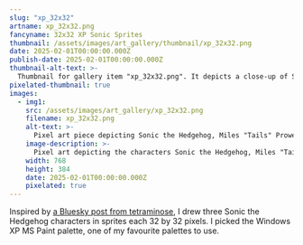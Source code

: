 ```yaml
---
slug: "xp_32x32"
artname: xp_32x32.png
fancyname: 32x32 XP Sonic Sprites
thumbnail: /assets/images/art_gallery/thumbnail/xp_32x32.png
date: 2025-02-01T00:00:00.000Z
publish-date: 2025-02-01T00:00:00.000Z
thumbnail-alt-text: >-
  Thumbnail for gallery item "xp_32x32.png". It depicts a close-up of Sonic the Hedgehog.
pixelated-thumbnail: true
images:
  - img1:
    src: /assets/images/art_gallery/xp_32x32.png
    filename: xp_32x32.png
    alt-text: >-
      Pixel art piece depicting Sonic the Hedgehog, Miles "Tails" Prower, and Knuckles the Echidna.
    image-description: >-
      Pixel art depicting the characters Sonic the Hedgehog, Miles "Tails" Prower, and Knuckles the Echidna. All three are shown in a side view, their bodies tilted towards the viewer with their heads facing to the right. Sonic is in an "action" pose, his right foot raised as if preparing to run. He has a focused grin on his face. Tails is in a more neutral standing pose, smiling as his hands are held by his side. Knuckles has a more aloof pose, his gloved fists hanging by his side as he wears a neutral expression on his face.
    width: 768
    height: 384
    date: 2025-02-01T00:00:00.000Z
    pixelated: true
---
```

<p>
	Inspired by <a href="https://bsky.app/profile/tetraminose.bsky.social/post/3lgemeg236s2s" target="_blank">a Bluesky post from tetraminose</a>, I drew three Sonic the Hedgehog characters in sprites each 32 by 32 pixels. I picked the Windows XP MS Paint palette, one of my favourite palettes to use.
</p>
